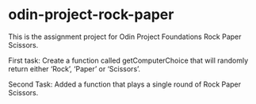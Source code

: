 # odin-project-rock-paper

This is the assignment project for Odin Project Foundations Rock Paper Scissors.

First task:
Create a function called getComputerChoice that will randomly return either ‘Rock’, ‘Paper’ or ‘Scissors’. 

Second Task:
Added a function that plays a single round of Rock Paper Scissors.
